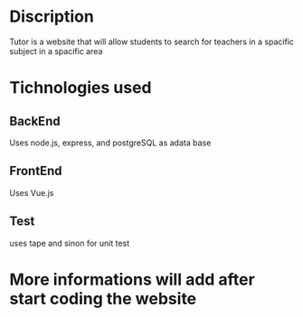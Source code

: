 # Discription
Tutor is a website that will allow students to search for teachers in a spacific subject in a spacific area

# Tichnologies used

## BackEnd 
Uses node.js, express, and postgreSQL as adata base

## FrontEnd
Uses Vue.js

## Test
uses tape and sinon for unit test

# More informations will add after start coding the website